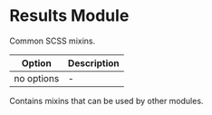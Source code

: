 # Results Module

Common SCSS mixins.

|Option|Description|
|------|-----------|
|no options| - |

Contains mixins that can be used by other modules.
